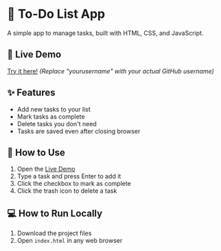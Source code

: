 # 📝 To-Do List App

A simple app to manage tasks, built with HTML, CSS, and JavaScript.

## 🔗 Live Demo
[Try it here!](https://bhavik127.github.io/todo_list) 
*(Replace "yourusername" with your actual GitHub username)*

## ✨ Features
- Add new tasks to your list
- Mark tasks as complete
- Delete tasks you don't need
- Tasks are saved even after closing browser

## 🚀 How to Use
1. Open the [Live Demo](https://bhavik127.github.io/todo_list)
2. Type a task and press Enter to add it
3. Click the checkbox to mark as complete
4. Click the trash icon to delete a task

## 💻 How to Run Locally
1. Download the project files
2. Open `index.html` in any web browser
